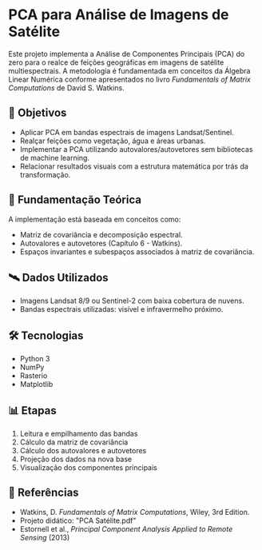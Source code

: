 # PCA para Análise de Imagens de Satélite

Este projeto implementa a Análise de Componentes Principais (PCA) do zero para o realce de feições geográficas em imagens de satélite multiespectrais. A metodologia é fundamentada em conceitos da Álgebra Linear Numérica conforme apresentados no livro *Fundamentals of Matrix Computations* de David S. Watkins.

## 🎯 Objetivos

- Aplicar PCA em bandas espectrais de imagens Landsat/Sentinel.
- Realçar feições como vegetação, água e áreas urbanas.
- Implementar a PCA utilizando autovalores/autovetores sem bibliotecas de machine learning.
- Relacionar resultados visuais com a estrutura matemática por trás da transformação.

## 🧠 Fundamentação Teórica

A implementação está baseada em conceitos como:
- Matriz de covariância e decomposição espectral.
- Autovalores e autovetores (Capítulo 6 - Watkins).
- Espaços invariantes e subespaços associados à matriz de covariância.

## 🛰 Dados Utilizados

- Imagens Landsat 8/9 ou Sentinel-2 com baixa cobertura de nuvens.
- Bandas espectrais utilizadas: visível e infravermelho próximo.

## 🛠 Tecnologias

- Python 3
- NumPy
- Rasterio
- Matplotlib

## 📊 Etapas

1. Leitura e empilhamento das bandas
2. Cálculo da matriz de covariância
3. Cálculo dos autovalores e autovetores
4. Projeção dos dados na nova base
5. Visualização dos componentes principais

## 📖 Referências

- Watkins, D. *Fundamentals of Matrix Computations*, Wiley, 3rd Edition.
- Projeto didático: "PCA Satélite.pdf"
- Estornell et al., *Principal Component Analysis Applied to Remote Sensing* (2013)
